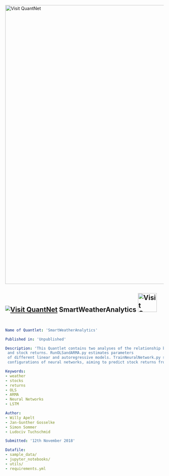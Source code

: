 [<img src="https://github.com/QuantLet/Styleguide-and-FAQ/blob/master/pictures/banner.png" width="888" alt="Visit QuantNet">](http://quantlet.de/)

## [<img src="https://github.com/QuantLet/Styleguide-and-FAQ/blob/master/pictures/qloqo.png" alt="Visit QuantNet">](http://quantlet.de/) **SmartWeatherAnalytics** [<img src="https://github.com/QuantLet/Styleguide-and-FAQ/blob/master/pictures/QN2.png" width="60" alt="Visit QuantNet 2.0">](http://quantlet.de/)

```yaml


Name of Quantlet: 'SmartWeatherAnalytics'

Published in: 'Unpublished'

Description: 'This Quantlet contains two analyses of the relationship between weather data
 and stock returns. RunOLSandARMA.py estimates parameters
 of different linear and autoregressive models. TrainNeuralNetwork.py sequentially runs different
 configurations of neural networks, aiming to predict stock returns from weather data.'

Keywords:
- weather
- stocks
- returns
- OLS
- ARMA
- Neural Networks
- LSTM

Author: 
- Willy Apelt
- Jan-Gunther Gosselke
- Simon Sommer
- Ludociv Tuchschmid

Submitted: '12th November 2018'

Datafile:
- sample_data/
- jupyter_notebooks/
- utils/
- requirements.yml

```
